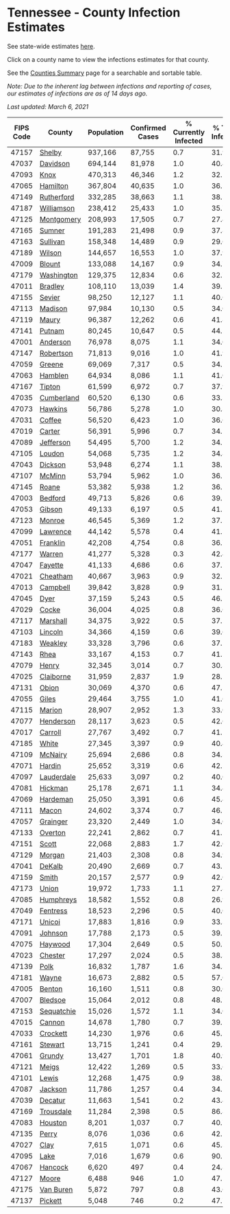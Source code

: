 # Tennessee - County Infection Estimates

See state-wide estimates [here](/infections/us-tn).

Click on a county name to view the infections estimates for that county.

See the [Counties Summary](/infections/summary-counties) page for a searchable and sortable table.

*Note: Due to the inherent lag between infections and reporting of cases, our estimates of infections are as of 14 days ago.*

*Last updated: March 6, 2021*

|   FIPS Code |                   County |   Population |   Confirmed Cases |   % Currently Infected |   % Total Infected |
|-------------|--------------------------|--------------|-------------------|------------------------|--------------------|
|       47157 |         [Shelby](shelby) |      937,166 |            87,755 |                    0.7 |               31.9 |
|       47037 |     [Davidson](davidson) |      694,144 |            81,978 |                    1.0 |               40.4 |
|       47093 |             [Knox](knox) |      470,313 |            46,346 |                    1.2 |               32.1 |
|       47065 |     [Hamilton](hamilton) |      367,804 |            40,635 |                    1.0 |               36.5 |
|       47149 | [Rutherford](rutherford) |      332,285 |            38,663 |                    1.1 |               38.5 |
|       47187 | [Williamson](williamson) |      238,412 |            25,433 |                    1.0 |               35.7 |
|       47125 | [Montgomery](montgomery) |      208,993 |            17,505 |                    0.7 |               27.4 |
|       47165 |         [Sumner](sumner) |      191,283 |            21,498 |                    0.9 |               37.8 |
|       47163 |     [Sullivan](sullivan) |      158,348 |            14,489 |                    0.9 |               29.6 |
|       47189 |         [Wilson](wilson) |      144,657 |            16,553 |                    1.0 |               37.9 |
|       47009 |         [Blount](blount) |      133,088 |            14,167 |                    0.9 |               34.7 |
|       47179 | [Washington](washington) |      129,375 |            12,834 |                    0.6 |               32.7 |
|       47011 |       [Bradley](bradley) |      108,110 |            13,039 |                    1.4 |               39.5 |
|       47155 |         [Sevier](sevier) |       98,250 |            12,127 |                    1.1 |               40.6 |
|       47113 |       [Madison](madison) |       97,984 |            10,130 |                    0.5 |               34.0 |
|       47119 |           [Maury](maury) |       96,387 |            12,262 |                    0.6 |               41.8 |
|       47141 |         [Putnam](putnam) |       80,245 |            10,647 |                    0.5 |               44.5 |
|       47001 |     [Anderson](anderson) |       76,978 |             8,075 |                    1.1 |               34.0 |
|       47147 |   [Robertson](robertson) |       71,813 |             9,016 |                    1.0 |               41.9 |
|       47059 |         [Greene](greene) |       69,069 |             7,317 |                    0.5 |               34.7 |
|       47063 |       [Hamblen](hamblen) |       64,934 |             8,086 |                    1.1 |               41.0 |
|       47167 |         [Tipton](tipton) |       61,599 |             6,972 |                    0.7 |               37.9 |
|       47035 | [Cumberland](cumberland) |       60,520 |             6,130 |                    0.6 |               33.3 |
|       47073 |       [Hawkins](hawkins) |       56,786 |             5,278 |                    1.0 |               30.3 |
|       47031 |         [Coffee](coffee) |       56,520 |             6,423 |                    1.0 |               36.6 |
|       47019 |         [Carter](carter) |       56,391 |             5,996 |                    0.7 |               34.5 |
|       47089 |   [Jefferson](jefferson) |       54,495 |             5,700 |                    1.2 |               34.1 |
|       47105 |         [Loudon](loudon) |       54,068 |             5,735 |                    1.2 |               34.8 |
|       47043 |       [Dickson](dickson) |       53,948 |             6,274 |                    1.1 |               38.1 |
|       47107 |         [McMinn](mcminn) |       53,794 |             5,962 |                    1.0 |               36.2 |
|       47145 |           [Roane](roane) |       53,382 |             5,938 |                    1.2 |               36.2 |
|       47003 |       [Bedford](bedford) |       49,713 |             5,826 |                    0.6 |               39.2 |
|       47053 |         [Gibson](gibson) |       49,133 |             6,197 |                    0.5 |               41.5 |
|       47123 |         [Monroe](monroe) |       46,545 |             5,369 |                    1.2 |               37.5 |
|       47099 |     [Lawrence](lawrence) |       44,142 |             5,578 |                    0.4 |               41.5 |
|       47051 |     [Franklin](franklin) |       42,208 |             4,754 |                    0.8 |               36.7 |
|       47177 |         [Warren](warren) |       41,277 |             5,328 |                    0.3 |               42.4 |
|       47047 |       [Fayette](fayette) |       41,133 |             4,686 |                    0.6 |               37.7 |
|       47021 |     [Cheatham](cheatham) |       40,667 |             3,963 |                    0.9 |               32.2 |
|       47013 |     [Campbell](campbell) |       39,842 |             3,828 |                    0.9 |               31.2 |
|       47045 |             [Dyer](dyer) |       37,159 |             5,243 |                    0.5 |               46.2 |
|       47029 |           [Cocke](cocke) |       36,004 |             4,025 |                    0.8 |               36.6 |
|       47117 |     [Marshall](marshall) |       34,375 |             3,922 |                    0.5 |               37.2 |
|       47103 |       [Lincoln](lincoln) |       34,366 |             4,159 |                    0.6 |               39.6 |
|       47183 |       [Weakley](weakley) |       33,328 |             3,796 |                    0.6 |               37.2 |
|       47143 |             [Rhea](rhea) |       33,167 |             4,153 |                    0.7 |               41.5 |
|       47079 |           [Henry](henry) |       32,345 |             3,014 |                    0.7 |               30.3 |
|       47025 |   [Claiborne](claiborne) |       31,959 |             2,837 |                    1.9 |               28.5 |
|       47131 |           [Obion](obion) |       30,069 |             4,370 |                    0.6 |               47.5 |
|       47055 |           [Giles](giles) |       29,464 |             3,755 |                    1.0 |               41.6 |
|       47115 |         [Marion](marion) |       28,907 |             2,952 |                    1.3 |               33.0 |
|       47077 |   [Henderson](henderson) |       28,117 |             3,623 |                    0.5 |               42.6 |
|       47017 |       [Carroll](carroll) |       27,767 |             3,492 |                    0.7 |               41.1 |
|       47185 |           [White](white) |       27,345 |             3,397 |                    0.9 |               40.4 |
|       47109 |       [McNairy](mcnairy) |       25,694 |             2,686 |                    0.8 |               34.3 |
|       47071 |         [Hardin](hardin) |       25,652 |             3,319 |                    0.6 |               42.5 |
|       47097 | [Lauderdale](lauderdale) |       25,633 |             3,097 |                    0.2 |               40.0 |
|       47081 |       [Hickman](hickman) |       25,178 |             2,671 |                    1.1 |               34.4 |
|       47069 |     [Hardeman](hardeman) |       25,050 |             3,391 |                    0.6 |               45.4 |
|       47111 |           [Macon](macon) |       24,602 |             3,374 |                    0.7 |               46.1 |
|       47057 |     [Grainger](grainger) |       23,320 |             2,449 |                    1.0 |               34.0 |
|       47133 |       [Overton](overton) |       22,241 |             2,862 |                    0.7 |               41.5 |
|       47151 |           [Scott](scott) |       22,068 |             2,883 |                    1.7 |               42.0 |
|       47129 |         [Morgan](morgan) |       21,403 |             2,308 |                    0.8 |               34.9 |
|       47041 |         [DeKalb](dekalb) |       20,490 |             2,669 |                    0.7 |               43.1 |
|       47159 |           [Smith](smith) |       20,157 |             2,577 |                    0.9 |               42.0 |
|       47173 |           [Union](union) |       19,972 |             1,733 |                    1.1 |               27.8 |
|       47085 |   [Humphreys](humphreys) |       18,582 |             1,552 |                    0.8 |               26.9 |
|       47049 |     [Fentress](fentress) |       18,523 |             2,296 |                    0.5 |               40.0 |
|       47171 |         [Unicoi](unicoi) |       17,883 |             1,816 |                    0.9 |               33.3 |
|       47091 |       [Johnson](johnson) |       17,788 |             2,173 |                    0.5 |               39.5 |
|       47075 |       [Haywood](haywood) |       17,304 |             2,649 |                    0.5 |               50.7 |
|       47023 |       [Chester](chester) |       17,297 |             2,024 |                    0.5 |               38.3 |
|       47139 |             [Polk](polk) |       16,832 |             1,787 |                    1.6 |               34.3 |
|       47181 |           [Wayne](wayne) |       16,673 |             2,882 |                    0.5 |               57.0 |
|       47005 |         [Benton](benton) |       16,160 |             1,511 |                    0.8 |               30.6 |
|       47007 |       [Bledsoe](bledsoe) |       15,064 |             2,012 |                    0.8 |               48.7 |
|       47153 | [Sequatchie](sequatchie) |       15,026 |             1,572 |                    1.1 |               34.0 |
|       47015 |         [Cannon](cannon) |       14,678 |             1,780 |                    0.7 |               39.5 |
|       47033 |     [Crockett](crockett) |       14,230 |             1,976 |                    0.6 |               45.5 |
|       47161 |       [Stewart](stewart) |       13,715 |             1,241 |                    0.4 |               29.3 |
|       47061 |         [Grundy](grundy) |       13,427 |             1,701 |                    1.8 |               40.9 |
|       47121 |           [Meigs](meigs) |       12,422 |             1,269 |                    0.5 |               33.6 |
|       47101 |           [Lewis](lewis) |       12,268 |             1,475 |                    0.9 |               38.7 |
|       47087 |       [Jackson](jackson) |       11,786 |             1,257 |                    0.4 |               34.5 |
|       47039 |       [Decatur](decatur) |       11,663 |             1,541 |                    0.2 |               43.4 |
|       47169 |   [Trousdale](trousdale) |       11,284 |             2,398 |                    0.5 |               86.8 |
|       47083 |       [Houston](houston) |        8,201 |             1,037 |                    0.7 |               40.7 |
|       47135 |           [Perry](perry) |        8,076 |             1,036 |                    0.6 |               42.1 |
|       47027 |             [Clay](clay) |        7,615 |             1,071 |                    0.6 |               45.3 |
|       47095 |             [Lake](lake) |        7,016 |             1,679 |                    0.6 |               90.5 |
|       47067 |       [Hancock](hancock) |        6,620 |               497 |                    0.4 |               24.8 |
|       47127 |           [Moore](moore) |        6,488 |               946 |                    1.0 |               47.1 |
|       47175 |   [Van Buren](van-buren) |        5,872 |               797 |                    0.8 |               43.6 |
|       47137 |       [Pickett](pickett) |        5,048 |               746 |                    0.2 |               47.7 |